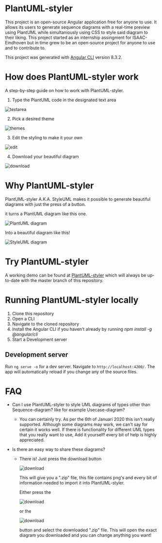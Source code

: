 # PlantUML-styler
This project is an open-source Angular application free for anyone to use. It allows its users to generate sequence diagrams with a real-time preview using PlantUML while simultaniously using CSS to style said diagram to their liking. This project started as an internship assingment for ISAAC-Eindhoven but in time grew to be an open-source project for anyone to use and to contribute to.

This project was generated with [Angular CLI](https://github.com/angular/angular-cli) version 8.3.2.

# How does PlantUML-styler work
A step-by-step guide on how to work with PlantUML-styler.
1. Type the PlantUML code in the designated text area 

![textarea](https://github.com/isaaceindhoven/plantuml-styler/blob/master/Readme_Assets/textarea.png)

2. Pick a desired theme 

![themes](https://github.com/isaaceindhoven/plantuml-styler/blob/master/Readme_Assets/themes.png)

3. Edit the styling to make it your own 

![edit](https://github.com/isaaceindhoven/plantuml-styler/blob/master/Readme_Assets/edit.png)

4. Download your beautiful diagram 

![download](https://github.com/isaaceindhoven/plantuml-styler/blob/master/Readme_Assets/download.png)

# Why PlantUML-styler
PlantUML-styler A.K.A. StyleUML makes it possible to generate beautiful diagrams with just the press of a button.

it turns a PlantUML diagram like this one.

![PlantUML diagram](https://github.com/isaaceindhoven/plantuml-styler/blob/master/Readme_Assets/plantuml.png)

Into a beautiful diagram like this! 

![StyleUML diagram](https://github.com/isaaceindhoven/plantuml-styler/blob/master/Readme_Assets/styleuml.png)

# Try PlantUML-styler
A working demo can be found at [PlantUML-styler](https://plantumlstyler.netlify.com/) which will always be up-to-date with the master branch of this repository.

# Running PlantUML-styler locally
1. Clone this repository
2. Open a CLI
3. Navigate to the cloned repository
4. Install the Angular CLI if you haven't already by running _npm install -g @angular/cli_
5. Start a Development server
## Development server
Run `ng serve -o` for a dev server. Navigate to `http://localhost:4200/`. The app will automatically reload if you change any of the source files.

# FAQ
- Can I use PlantUML-styler to style UML diagrams of types other than Sequence-diagram? like for example Usecase-diagram?
  - You can certainly try. As per the 6th of Januari 2020 this isn't really supported. Although some diagrams may work, we can't say for   certain it works well. If there is functionality for different UML types that you really want to use, Add it yourself! every bit of     help is highly appreciated.

- Is there an easy way to share these diagrams?
  - There is! Just press the download button 
  
    ![download](https://github.com/isaaceindhoven/plantuml-styler/blob/master/Readme_Assets/download.png)
    
    This will give you a ".zip" file, this file contains png's and every bit of information needed to import it into PlantUML-styler.
    
    Either press the 
    
    ![download](https://github.com/isaaceindhoven/plantuml-styler/blob/master/Readme_Assets/Plus.png)
    
    or the 
    
    ![download](https://github.com/isaaceindhoven/plantuml-styler/blob/master/Readme_Assets/ImportJSON.png)
    
    button and select the downloaded ".zip" file.
    This will open the exact diagram you downloaded and you can change anything you want!
